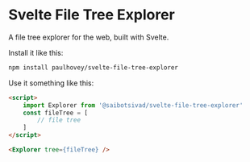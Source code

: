 # Svelte File Tree Explorer

A file tree explorer for the web, built with Svelte.

Install it like this:

```bash
npm install paulhovey/svelte-file-tree-explorer
```

Use it something like this:

```html
<script>
	import Explorer from '@saibotsivad/svelte-file-tree-explorer'
	const fileTree = [
		// file tree
	]
</script>

<Explorer tree={fileTree} />
```
